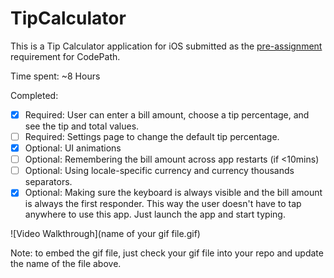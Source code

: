 # TipCalculator

This is a Tip Calculator application for iOS submitted as the [pre-assignment](https://gist.github.com/timothy1ee/7747214) requirement for CodePath.

Time spent: ~8 Hours

Completed:

* [x] Required: User can enter a bill amount, choose a tip percentage, and see the tip and total values.
* [ ] Required: Settings page to change the default tip percentage.
* [x] Optional: UI animations
* [ ] Optional: Remembering the bill amount across app restarts (if <10mins)
* [ ] Optional: Using locale-specific currency and currency thousands separators.
* [x] Optional: Making sure the keyboard is always visible and the bill amount is always the first responder. This way the user doesn't have to tap anywhere to use this app. Just launch the app and start typing.

![Video Walkthrough](name of your gif file.gif)

Note: to embed the gif file, just check your gif file into your repo and update the name of the file above.
